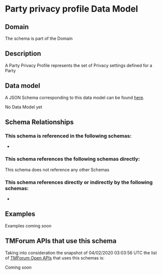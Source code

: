 # Party privacy profile Data Model

## Domain

The  schema is part of the  Domain

## Description

A Party Privacy Profile represents the set of Privacy settings defined for a Party

## Data model

A JSON Schema corresponding to this data model can be found
[here](https://github.com/tmforum-rand/schemas/blob/candidates/EngagedParty/PartyPrivacyProfile.schema.json).

No Data Model yet

## Schema Relationships

### This schema is referenced in the following schemas:

-

### This schema references the following schemas directly:

This schema does not reference any other Schemas

### This schema references directly or indirectly by the following schemas:

-



## Examples

Examples coming soon

## TMForum APIs that use this schema

Taking into consideration the snapshot of 04/02/2020 03:03:56 UTC the list of [TMForum Open APIs](https://www.tmforum.org/open-apis/) that uses this schemas is:

Coming soon